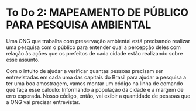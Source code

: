 # To Do 2: MAPEAMENTO DE PÚBLICO PARA PESQUISA AMBIENTAL
Uma ONG que trabalha com preservação ambiental está precisando realizar uma pesquisa com o público para entender qual a percepção deles com relação às ações que os prefeitos de cada cidade estão realizando sobre esse assunto.

Com o intuito de ajudar a verificar quantas pessoas precisam ser entrevistadas em cada uma das capitais do Brasil para ajudar a pesquisa a ter uma boa amostragem, vamos montar um código na linha de comando que faça esse cálculo: Informando a população da cidade e a margem de erro esperada. Nosso código, então, vai exibir a quantidade de pessoas que a ONG vai precisar entrevistar.
